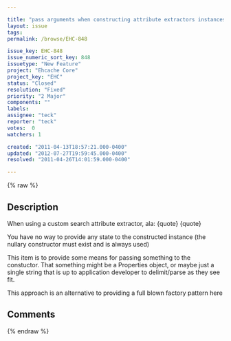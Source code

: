 ```yaml
---

title: "pass arguments when constructing attribute extractors instances"
layout: issue
tags: 
permalink: /browse/EHC-848

issue_key: EHC-848
issue_numeric_sort_key: 848
issuetype: "New Feature"
project: "Ehcache Core"
project_key: "EHC"
status: "Closed"
resolution: "Fixed"
priority: "2 Major"
components: ""
labels: 
assignee: "teck"
reporter: "teck"
votes:  0
watchers: 1

created: "2011-04-13T18:57:21.000-0400"
updated: "2012-07-27T19:59:45.000-0400"
resolved: "2011-04-26T14:01:59.000-0400"

---
```




{% raw %}



## Description

<div markdown="1" class="description">

When using a custom search attribute extractor, ala: 
{quote}
<searchAttribute name="foo" class="com.blah.Foo"/>
{quote}

You have no way to provide any state to the constructed instance (the nullary constructor must exist and is always used)

This item is to provide some means for passing something to the constuctor. That something might be a Properties object, or maybe just a single string that is up to application developer to delimit/parse as they see fit.

This approach is an alternative to providing a full blown factory pattern here

</div>

## Comments



{% endraw %}
